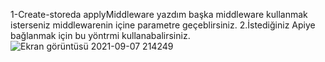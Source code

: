 1-Create-storeda applyMiddleware yazdım başka middleware kullanmak isterseniz middlewarenin içine parametre geçeblirsiniz.
2.İstediğiniz Apiye bağlanmak için bu yöntrmi kullanabalirsiniz.
![Ekran görüntüsü 2021-09-07 214249](https://user-images.githubusercontent.com/64644865/132982026-11829bf2-e43d-4e2d-8902-0e736b4c93de.png)
